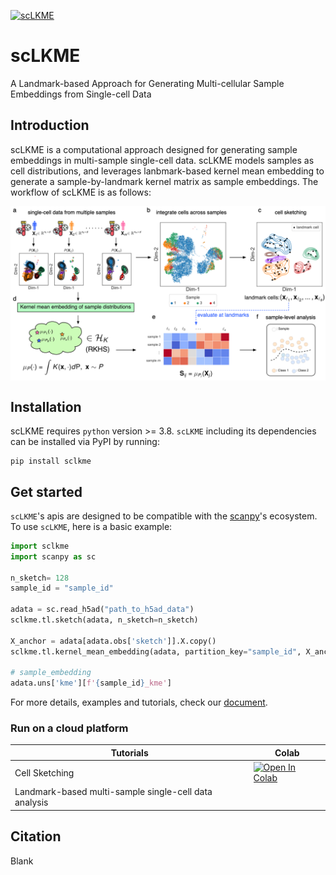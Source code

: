 [![scLKME](https://github.com/CompCy-lab/scLKME/actions/workflows/ci.yml/badge.svg)](https://github.com/CompCy-lab/scLKME/actions/workflows/ci.yml)

# scLKME
A Landmark-based Approach for Generating Multi-cellular Sample Embeddings from Single-cell Data

## Introduction

scLKME is a computational approach designed for generating sample embeddings in multi-sample single-cell data. scLKME models samples as cell distributions, and leverages lanbmark-based kernel mean embedding to generate a sample-by-landmark kernel matrix as sample embeddings. The workflow of scLKME is as follows:

<p align="center">
<img align="middle" src="./docs/_static/img/scLKME_workflow.png" alt="scLKME workflow figure" width="800px" />
</p>



## Installation

scLKME requires `python` version >= 3.8. `scLKME` including its dependencies can be installed via PyPI by running:

```shell
pip install sclkme
```



## Get started

`scLKME`'s apis are designed to be compatible with the [scanpy](https://github.com/scverse/scanpy)'s ecosystem. To use `scLKME`, here is a basic example: 

```python
import sclkme
import scanpy as sc

n_sketch= 128
sample_id = "sample_id"

adata = sc.read_h5ad("path_to_h5ad_data")
sclkme.tl.sketch(adata, n_sketch=n_sketch)

X_anchor = adata[adata.obs['sketch']].X.copy()
sclkme.tl.kernel_mean_embedding(adata, partition_key="sample_id", X_anchor=X_anchor)

# sample_embedding
adata.uns['kme'][f'{sample_id}_kme']
```

For more details, examples and tutorials, check our [document]().



### Run on a cloud platform

| Tutorials                                             | Colab                                                        |
| ----------------------------------------------------- | ------------------------------------------------------------ |
| Cell Sketching                                        | <a target="_blank" href="https://colab.research.google.com/github/CompCy-lab/scLKME/blob/main/notebooks/preterm_analysis/kme_analysis.ipynb">  <img src="https://colab.research.google.com/assets/colab-badge.svg" alt="Open In Colab"/></a> |
| Landmark-based multi-sample single-cell data analysis |                                                              |



## Citation

Blank

